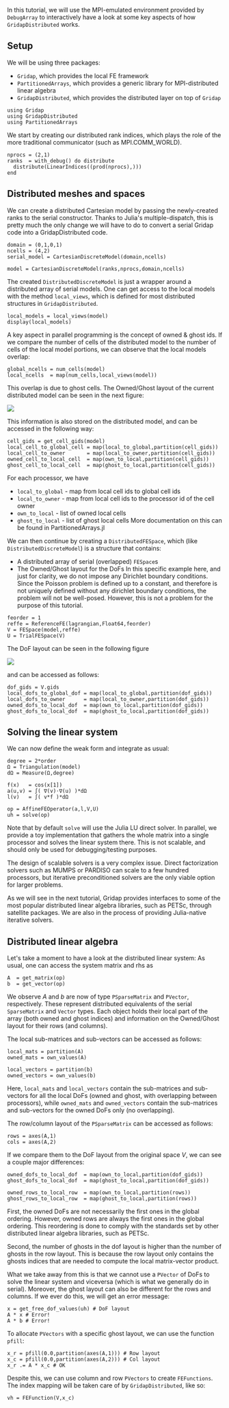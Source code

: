 <!--This file was generated, do not modify it.-->
In this tutorial, we will use the MPI-emulated environment provided by `DebugArray` to interactively have a look at some key aspects of how `GridapDistributed` works.

## Setup

We will be using three packages:
  - `Gridap`, which provides the local FE framework
  - `PartitionedArrays`, which provides a generic library for MPI-distributed linear algebra
  - `GridapDistributed`, which provides the distributed layer on top of `Gridap`

````julia:ex1
using Gridap
using GridapDistributed
using PartitionedArrays
````

We start by creating our distributed rank indices, which plays the role of the more traditional communicator (such as MPI.COMM_WORLD).

````julia:ex2
nprocs = (2,1)
ranks  = with_debug() do distribute
  distribute(LinearIndices((prod(nprocs),)))
end
````

## Distributed meshes and spaces

We can create a distributed Cartesian model by passing the newly-created ranks to the serial constructor. Thanks to Julia's multiple-dispatch, this is pretty much the only change we will have to do to convert a serial Gridap code into a GridapDistributed code.

````julia:ex3
domain = (0,1,0,1)
ncells = (4,2)
serial_model = CartesianDiscreteModel(domain,ncells)

model = CartesianDiscreteModel(ranks,nprocs,domain,ncells)
````

The created `DistributedDiscreteModel` is just a wrapper around a distributed array of serial models. One can get access to the local models with the method `local_views`, which is defined for most distributed structures in `GridapDistributed`.

````julia:ex4
local_models = local_views(model)
display(local_models)
````

A key aspect in parallel programming is the concept of owned & ghost ids. If we compare the number of cells of the distributed model to the number of cells of the local model portions, we can observe that the local models overlap:

````julia:ex5
global_ncells = num_cells(model)
local_ncells  = map(num_cells,local_views(model))
````

This overlap is due to ghost cells. The Owned/Ghost layout of the current distributed model can be seen in the next figure:

![](/assets/literate_figures/distributed/gids_cells.png)


This information is also stored on the distributed model, and can be accessed in the following way:

````julia:ex6
cell_gids = get_cell_gids(model)
local_cell_to_global_cell = map(local_to_global,partition(cell_gids))
local_cell_to_owner       = map(local_to_owner,partition(cell_gids))
owned_cell_to_local_cell  = map(own_to_local,partition(cell_gids))
ghost_cell_to_local_cell  = map(ghost_to_local,partition(cell_gids))
````

For each processor, we have
  - `local_to_global` - map from local cell ids to global cell ids
  - `local_to_owner`  - map from local cell ids to the processor id of the cell owner
  - `own_to_local`    - list of owned local cells
  - `ghost_to_local`  - list of ghost local cells
More documentation on this can be found in PartitionedArrays.jl

We can then continue by creating a `DistributedFESpace`, which (like `DistributedDiscreteModel`) is a structure that contains:
  - A distributed array of serial (overlapped) `FESpace`s
  - The Owned/Ghost layout for the DoFs
In this specific example here, and just for clarity, we do not impose any Dirichlet boundary conditions. Since the Poisson problem is defined up to a constant, and therefore is not uniquely defined without any dirichlet boundary conditions, the problem will not be well-posed. However, this is not a problem for the purpose of this tutorial.

````julia:ex7
feorder = 1
reffe = ReferenceFE(lagrangian,Float64,feorder)
V = FESpace(model,reffe)
U = TrialFESpace(V)
````

The DoF layout can be seen in the following figure

![](/assets/literate_figures/distributed/gids_dofs.png)

and can be accessed as follows:

````julia:ex8
dof_gids = V.gids
local_dofs_to_global_dof = map(local_to_global,partition(dof_gids))
local_dofs_to_owner      = map(local_to_owner,partition(dof_gids))
owned_dofs_to_local_dof  = map(own_to_local,partition(dof_gids))
ghost_dofs_to_local_dof  = map(ghost_to_local,partition(dof_gids))
````

## Solving the linear system

We can now define the weak form and integrate as usual:

````julia:ex9
degree = 2*order
Ω = Triangulation(model)
dΩ = Measure(Ω,degree)

f(x)   = cos(x[1])
a(u,v) = ∫( ∇(v)⋅∇(u) )*dΩ
l(v)   = ∫( v*f )*dΩ

op = AffineFEOperator(a,l,V,U)
uh = solve(op)
````

Note that by default `solve` will use the Julia LU direct solver. In parallel, we provide a toy implementation that gathers the whole matrix into a single processor and solves the linear system there. This is not scalable, and should only be used for debugging/testing purposes.

The design of scalable solvers is a very complex issue. Direct factorization solvers such as MUMPS or PARDISO can scale to a few hundred processors, but iterative preconditioned solvers are the only viable option for larger problems.

As we will see in the next tutorial, Gridap provides interfaces to some of the most popular distributed linear algebra libraries, such as PETSc, through satellite packages. We are also in the process of providing Julia-native iterative solvers.

## Distributed linear algebra

Let's take a moment to have a look at the distributed linear system: As usual, one can access the system matrix and rhs as

````julia:ex10
A  = get_matrix(op)
b  = get_vector(op)
````

We observe $A$ and $b$ are now of type `PSparseMatrix` and `PVector`, respectively. These represent distributed equivalents of the serial `SparseMatrix` and `Vector` types. Each object holds their local part of the array (both owned and ghost indices) and information on the Owned/Ghost layout for their rows (and columns).

The local sub-matrices and sub-vectors can be accessed as follows:

````julia:ex11
local_mats = partition(A)
owned_mats = own_values(A)

local_vectors = partition(b)
owned_vectors = own_values(b)
````

Here, `local_mats` and `local_vectors` contain the sub-matrices and sub-vectors for all the local DoFs (owned and ghost, with overlapping between processors), while `owned_mats` and `owned_vectors` contain the sub-matrices and sub-vectors for the owned DoFs only (no overlapping).

The row/column layout of the `PSparseMatrix` can be accessed as follows:

````julia:ex12
rows = axes(A,1)
cols = axes(A,2)
````

If we compare them to the DoF layout from the original space $V$, we can see a couple major differences:

````julia:ex13
owned_dofs_to_local_dof  = map(own_to_local,partition(dof_gids))
ghost_dofs_to_local_dof  = map(ghost_to_local,partition(dof_gids))

owned_rows_to_local_row  = map(own_to_local,partition(rows))
ghost_rows_to_local_row  = map(ghost_to_local,partition(rows))
````

First, the owned DoFs are not necessarily the first ones in the global ordering. However, owned rows are always the first ones in the global ordering. This reordering is done to comply with the standards set by other distributed linear algebra libraries, such as PETSc.

Second, the number of ghosts in the dof layout is higher than the number of ghosts in the row layout. This is because the row layout only contains the ghosts indices that are needed to compute the local matrix-vector product.

What we take away from this is that we cannot use a `PVector` of DoFs to solve the linear system and viceversa (which is what we generally do in serial). Moreover, the ghost layout can also be different for the rows and columns. If we ever do this, we will get an error message:

````julia:ex14
x = get_free_dof_values(uh) # DoF layout
A * x # Error!
A * b # Error!
````

To allocate `PVectors` with a specific ghost layout, we can use the function `pfill`:

````julia:ex15
x_r = pfill(0.0,partition(axes(A,1))) # Row layout
x_c = pfill(0.0,partition(axes(A,2))) # Col layout
x_r .= A * x_c # OK
````

Despite this, we can use column and row `PVectors` to create `FEFunctions`. The index mapping will be taken care of by `GridapDistributed`, like so:

````julia:ex16
vh = FEFunction(V,x_c)
````

